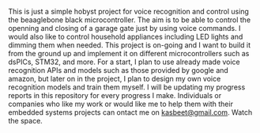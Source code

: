 This is just a simple hobyst project for voice recognition and control using the beaaglebone black microcontroller.
The aim is to be able to control the openning and closing of a garage gate just by using voice commands. I would also like to control household appliances including LED lights and dimming them when needed.
This project is on-going and I want to build it from the ground up and implement it on different microcontrollers such as dsPICs, STM32, and more.
For a start, I plan to use already made voice recognition APIs and models such as those provided by google and amazon, but later on in the project, I plan to design my own voice recognition models and train them myself.
I will be updating my progress reports in this repository for every progress I make.
Individuals or companies who like my work or would like me to help them with their embedded systems projects can ontact me on kasbeet@gmail.com.
Watch the space.
